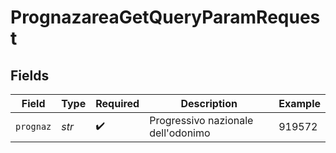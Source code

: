 # PrognazareaGetQueryParamRequest


## Fields

| Field                              | Type                               | Required                           | Description                        | Example                            |
| ---------------------------------- | ---------------------------------- | ---------------------------------- | ---------------------------------- | ---------------------------------- |
| `prognaz`                          | *str*                              | :heavy_check_mark:                 | Progressivo nazionale dell'odonimo | 919572                             |